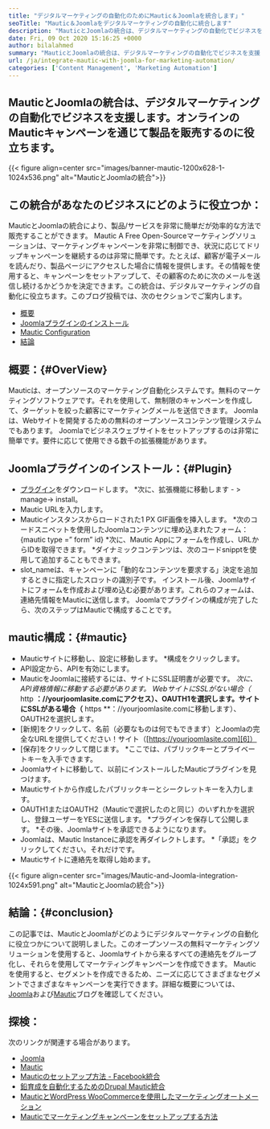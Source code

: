 ```yaml
---
title: "デジタルマーケティングの自動化のためにMautic＆Joomlaを統合します」" 
seoTitle: "Mautic＆Joomlaをデジタルマーケティングの自動化に統合します" 
description: "MauticとJoomlaの統合は、デジタルマーケティングの自動化でビジネスを支援します。 Mauticキャンペーンを通じて製品を販売するのに役立ちます。" 
date: Fri, 09 Oct 2020 15:16:25 +0000
author: bilalahmed
summary: "MauticとJoomlaの統合は、デジタルマーケティングの自動化でビジネスを支援します。オンラインのMauticキャンペーンを通じて製品を販売するのに役立ちます。" 
url: /ja/integrate-mautic-with-joomla-for-marketing-automation/
categories: ['Content Management', 'Marketing Automation']
---
```


## MauticとJoomlaの統合は、デジタルマーケティングの自動化でビジネスを支援します。オンラインのMauticキャンペーンを通じて製品を販売するのに役立ちます。

{{< figure align=center src="images/banner-mautic-1200x628-1-1024x536.png" alt="MauticとJoomlaの統合">}}


## この統合があなたのビジネスにどのように役立つか：
MauticとJoomlaの統合により、製品/サービスを非常に簡単だが効率的な方法で販売することができます。 Mautic A Free Open-Sourceマーケティングソリューションは、マーケティングキャンペーンを非常に制御でき、状況に応じてドリップキャンペーンを継続するのは非常に簡単です。たとえば、顧客が電子メールを読んだり、製品ページにアクセスした場合に情報を提供します。その情報を使用すると、キャンペーンをセットアップして、その顧客のために次のメールを送信し続けるかどうかを決定できます。この統合は、デジタルマーケティングの自動化に役立ちます。このブログ投稿では、次のセクションでご案内します。
  * [概要][1]
  * [Joomlaプラグインのインストール][2]
  * [Mautic Configuration][3]
  * [結論][4]

## 概要：{#OverView}
Mauticは、オープンソースのマーケティング自動化システムです。無料のマーケティングソフトウェアです。それを使用して、無制限のキャンペーンを作成して、ターゲットを絞った顧客にマーケティングメールを送信できます。
Joomlaは、Webサイトを開発するための無料のオープンソースコンテンツ管理システムでもあります。 Joomlaでビジネスウェブサイトをセットアップするのは非常に簡単です。要件に応じて使用できる数千の拡張機能があります。

## Joomlaプラグインのインストール：{#Plugin}
  * [プラグイン][5]をダウンロードします。
  *次に、拡張機能に移動します - > manage-> install。
  * Mautic URLを入力します。
  * Mauticインスタンスからロードされた1 PX GIF画像を挿入します。
  *次のコードスニペットを使用したJoomlaコンテンツに埋め込まれたフォーム：{mautic type =” form” id}
  *次に、Mautic Appにフォームを作成し、URLからIDを取得できます。
  *ダイナミックコンテンツは、次のコードsnipptを使用して追加することもできます。
  * slot_nameは、キャンペーンに「動的なコンテンツを要求する」決定を追加するときに指定したスロットの識別子です。
インストール後、Joomlaサイトにフォームを作成および埋め込む必要があります。これらのフォームは、連絡先情報をMauticに送信します。 Joomlaでプラグインの構成が完了したら、次のステップはMauticで構成することです。

## mautic構成：{#mautic}
  * Mauticサイトに移動し、設定に移動します。
  *構成をクリックします。
  * API設定から、APIを有効にします。
  * MauticをJoomlaに接続するには、サイトにSSL証明書が必要です。
  *次に、API資格情報に移動する必要があります。
  *WebサイトにSSLがない場合（** http **：//yourjoomlasite.comにアクセス）、OAUTH1を選択します。サイトにSSLがある場合（** https **：//yourjoomlasite.comに移動します）、OAUTH2を選択します。
  * [新規]をクリックして、名前（必要なものは何でもできます）とJoomlaの完全なURLを提供してください！サイト（[https://yourjoomlasite.com][6]）
  * [保存]をクリックして閉じます。
  *ここでは、パブリックキーとプライベートキーを入手できます。
  * Joomlaサイトに移動して、以前にインストールしたMauticプラグインを見つけます。
  * Mauticサイトから作成したパブリックキーとシークレットキーを入力します。
  * OAUTH1またはOAUTH2（Mauticで選択したのと同じ）のいずれかを選択し、登録ユーザーをYESに送信します。
  *プラグインを保存して公開します。
  *その後、Joomlaサイトを承認できるようになります。
  * Joomlaは、Mautic Instanceに承認を再ダイレクトします。
  *「承認」をクリックしてください。それだけです。
  * Mauticサイトに連絡先を取得し始めます。

{{< figure align=center src="images/Mautic-and-Joomla-integration-1024x591.png" alt="MauticとJoomlaの統合">}}


## 結論：{#conclusion}
この記事では、MauticとJoomlaがどのようにデジタルマーケティングの自動化に役立つかについて説明しました。このオープンソースの無料マーケティングソリューションを使用すると、Joomlaサイトから来るすべての連絡先をグループ化し、それらを使用してマーケティングキャンペーンを作成できます。 Mauticを使用すると、セグメントを作成できるため、ニーズに応じてさまざまなセグメントでさまざまなキャンペーンを実行できます。詳細な概要については、[Joomla][7]および[Mautic][8]ブログを確認してください。

## 探検：
次のリンクが関連する場合があります。
  * [Joomla][7]
  * [Mautic][8]
  * [Mauticのセットアップ方法 -  Facebook統合][9]
  * [鉛育成を自動化するためのDrupal Mautic統合][10]
  * [MauticとWordPress WooCommerceを使用したマーケティングオートメーション][11]
  * [Mauticでマーケティングキャンペーンをセットアップする方法][12]

  
[1]: #overview
[2]: #plugin
[3]: #mautic
[4]: #conclusion
[5]: https://href.li/?https://extensions.joomla.org/extension/mautic/
[6]: https://href.li/?https://yourjoomlasite.com
[7]: https://products.containerize.com/content-management/joomla
[8]: https://products.containerize.com/marketing-automation/mautic
[9]: https://blog.containerize.com/marketing-automation/how-to-setup-mautic-facebook-integration/
[10]: https://blog.containerize.com/content-management/drupal-tutorial-automate-lead-growth-with-drupal-mautic/
[11]: https://blog.containerize.com/blogging/marketing-automation-using-mautic-and-wordpress-woocommerce/
[12]: https://blog.containerize.com/marketing-automation/how-to-setup-marketing-campaigns-using-mautic-campaign-builder/
